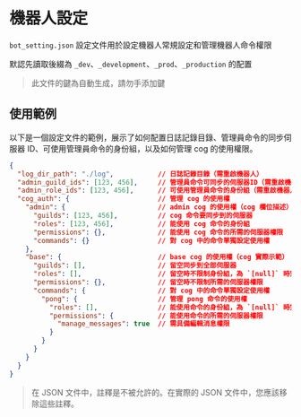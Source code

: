 # 機器人設定

`bot_setting.json` 設定文件用於設定機器人常規設定和管理機器人命令權限

默認先讀取後綴為 `_dev`、`_development`、`_prod`、`_production` 的配置

> 此文件的鍵為自動生成，請勿手添加鍵

## 使用範例

以下是一個設定文件的範例，展示了如何配置日誌記錄目錄、管理員命令的同步伺服器 ID、可使用管理員命令的身份組，以及如何管理 cog 的使用權限。

```json
{
  "log_dir_path": "./log",           // 日誌記錄目錄（需重啟機器人）
  "admin_guild_ids": [123, 456],     // 管理員命令可同步的伺服器ID（需重啟機器人）
  "admin_role_ids": [123, 456],      // 可使用管理員命令的身份組（需重啟機器人）
  "cog_auth": {                      // 管理 cog 的使用權
    "admin": {                       // admin cog 的使用權（cog 欄位描述）
      "guilds": [123, 456],          // cog 命令要同步到的伺服器
      "roles": [123, 456],           // 能使用 cog 命令的身份組
      "permissions": {},             // 能使用 cog 命令的所需的伺服器權限
      "commands": {}                 // 對 cog 中的命令單獨設定使用權
    },
    "base": {                        // base cog 的使用權（cog 實際示範）
      "guilds": [],                  // 留空同步到全部伺服器
      "roles": [],                   // 留空時不限制身份組，為 `[null]` 時完全禁用該 cog
      "permissions": {},             // 留空時不限制所需的伺服器權限
      "commands": {                  // 對 cog 中的命令單獨設定使用權
        "pong": {                    // 管理 pong 命令的使用權
          "roles": [],               // 能使用命令的身份組，為 `[null]` 時完全禁用該命令
          "permissions": {           // 能使用命令的所需的伺服器權限
            "manage_messages": true  // 需具備編輯消息權限
          }
        }
      }
    }
  }
}
```

> 在 JSON 文件中，註釋是不被允許的。在實際的 JSON 文件中，您應該移除這些註釋。